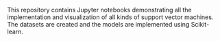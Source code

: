 This repository contains Jupyter notebooks demonstrating all the implementation and visualization of all kinds of support vector machines. The datasets are created and the models are implemented using Scikit-learn. 
